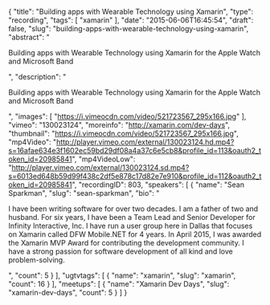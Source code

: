 {
  "title": "Building apps with Wearable Technology using Xamarin",
  "type": "recording",
  "tags": [
    "xamarin"
  ],
  "date": "2015-06-06T16:45:54",
  "draft": false,
  "slug": "building-apps-with-wearable-technology-using-xamarin",
  "abstract": "<p>Building apps with Wearable Technology using Xamarin for the Apple Watch and Microsoft Band</p>",
  "description": "<p>Building apps with Wearable Technology using Xamarin for the Apple Watch and Microsoft Band</p>",
  "images": [
    "https://i.vimeocdn.com/video/521723567_295x166.jpg"
  ],
  "vimeo": "130023124",
  "moreinfo": "http://xamarin.com/dev-days",
  "thumbnail": "https://i.vimeocdn.com/video/521723567_295x166.jpg",
  "mp4Video": "http://player.vimeo.com/external/130023124.hd.mp4?s=16afae634e3f1602ec59bd29df08a4a37c6e5cb8&profile_id=113&oauth2_token_id=20985841",
  "mp4VideoLow": "http://player.vimeo.com/external/130023124.sd.mp4?s=6013ed648b59d99f438c2df5e878c17d82e7e910&profile_id=112&oauth2_token_id=20985841",
  "recordingID": 803,
  "speakers": [
    {
      "name": "Sean Sparkman",
      "slug": "sean-sparkman",
      "bio": "<p>I have been writing software for over two decades. I am a father of two and husband. For six years, I have been a Team Lead and Senior Developer for Infinity Interactive, Inc. I have run a user group here in Dallas that focuses on Xamarin called DFW Mobile.NET for 4 years. In April 2015, I was awarded the Xamarin MVP Award for contributing the development community. I have a strong passion for software development of all kind and love problem-solving.</p>",
      "count": 5
    }
  ],
  "ugtvtags": [
    {
      "name": "xamarin",
      "slug": "xamarin",
      "count": 16
    }
  ],
  "meetups": [
    {
      "name": "Xamarin Dev Days",
      "slug": "xamarin-dev-days",
      "count": 5
    }
  ]
}